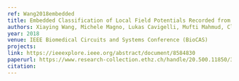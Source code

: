 ```yaml
---
ref: Wang2018embedded
title: Embedded Classification of Local Field Potentials Recorded from Rat Barrel Cortex with Implanted Multi-Electrode Array
authors: Xiaying Wang, Michele Magno, Lukas Cavigelli, Mufti Mahmud, Claudia Cecchetto, Stefano Vassanelli, Luca Benini
year: 2018
venue: IEEE Biomedical Circuits and Systems Conference (BioCAS)
projects:
link: https://ieeexplore.ieee.org/abstract/document/8584830
paperurl: https://www.research-collection.ethz.ch/handle/20.500.11850/324839
citation: 
---
```

